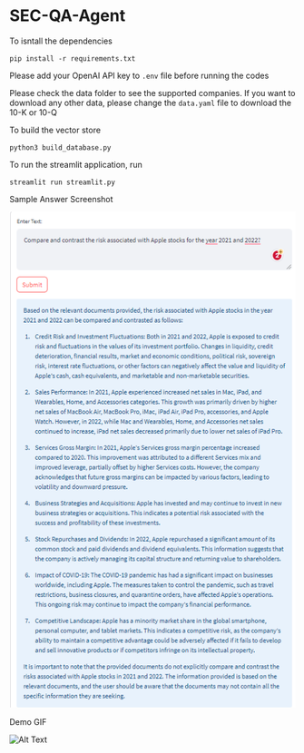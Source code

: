 # SEC-QA-Agent

To isntall the dependencies
```
pip install -r requirements.txt
```
Please add your OpenAI API key to `.env` file before running the codes 

Please check the data folder to see the supported companies. If you want to download any other data, please change the `data.yaml` file to download the 10-K or 10-Q

To build the vector store
```
python3 build_database.py
```

To run the streamlit application, run 

```
streamlit run streamlit.py
```

Sample Answer Screenshot

![Sample Answer](https://github.com/Athe-kunal/SEC-QA-Agent/blob/main/Sample%20Answer.png)

Demo GIF

![Alt Text](https://github.com/Athe-kunal/SEC-QA-Agent/blob/main/Demo.gif)


